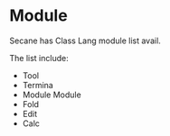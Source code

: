 # Module

Secane has Class Lang module list avail.

The list include:

- Tool
- Termina
- Module Module
- Fold
- Edit
- Calc